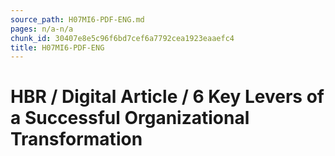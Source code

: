 ```yaml
---
source_path: H07MI6-PDF-ENG.md
pages: n/a-n/a
chunk_id: 30407e8e5c96f6bd7cef6a7792cea1923eaaefc4
title: H07MI6-PDF-ENG
---
```

# HBR / Digital Article / 6 Key Levers of a Successful Organizational Transformation
